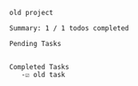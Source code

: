 
    old project
    
    Summary: 1 / 1 todos completed
    
    Pending Tasks
       
    
    Completed Tasks
       -☑️ old task
  